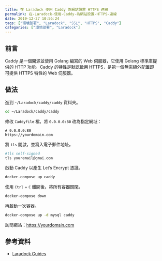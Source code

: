 ```yaml
---
title: 在 Laradock 使用 Caddy 為網站設置 HTTPS 連線
permalink: 在-Laradock-使用-Caddy-為網站設置-HTTPS-連線
date: 2019-12-27 10:56:24
tags: ["環境部署", "Laradock", "SSL", "HTTPS", "Caddy"]
categories: ["環境部署", "Laradock"]
---
```


## 前言

Caddy 是一個開源並使用 Golang 編寫的 Web 伺服器，它使用 Golang 標準庫提供的 HTTP 功能。Caddy 的特性是默認啟用 HTTPS，是第一個無需額外配置即可提供 HTTPS 特性的 Web 伺服器。

## 做法

進到 `~/Laradock/caddy/caddy` 資料夾。

```BASH
cd ~/Laradock/caddy/caddy
```

修改 `Caddyfile` 檔，將 `0.0.0.0:80` 改為指定網址：

```ENV
# 0.0.0.0:80
https://yourdomain.com
```

將 `tls` 開啟，並寫入電子郵件地址。

```BASH
#tls self-signed
tls youremail@gmai.com
```

啟動 Caddy 以產生 Let’s Encrypt 憑證。

```BASH
docker-compose up caddy
```

使用 `Ctrl` + `C` 離開後，將所有容器關閉。

```BASH
docker-compose down
```

再啟動一次容器。

```BASH
docker-compose up -d mysql caddy
```

訪問網站：https://yourdomain.com

## 參考資料

- [Laradock Guides](https://laradock.io/guides/)
